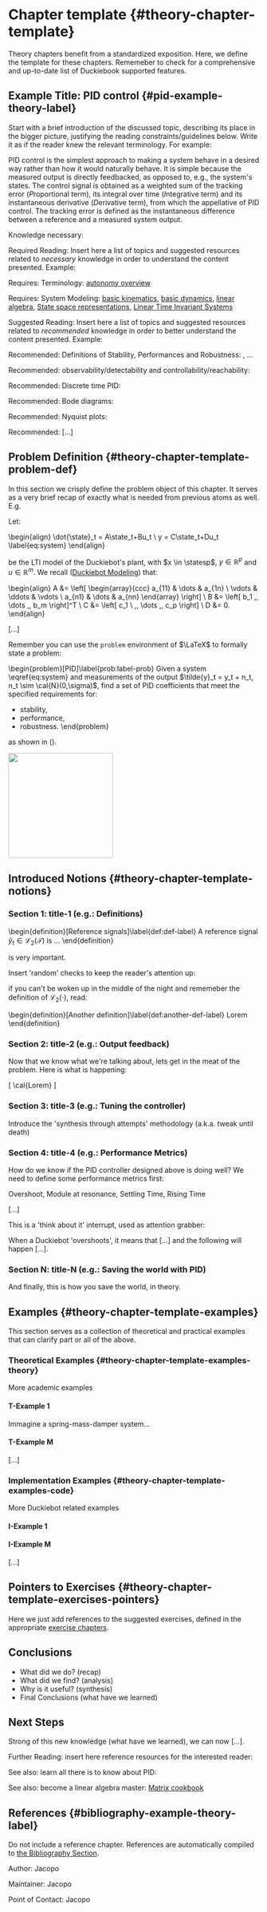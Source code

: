 # Chapter template {#theory-chapter-template}

Theory chapters benefit from a standardized exposition. Here, we define the template for these chapters. Rememeber to check [](#sec:documentation-manual) for a comprehensive and up-to-date list of Duckiebook supported features.

<!--

 TODO: Define new classes for:

- 'required-preliminaries' (must read, hard contraint, do not proceed if violated),
- 'recommended-preliminaries' (best if read, weak constraint, provides extra Duckiepoints)
- 'additional-reading' (for curious users, no contraint, just a pointer)
- 'lets-think' (stop and think, visual interrupt, attention regainer/grabber). -->

## Example Title: PID control {#pid-example-theory-label}

[//]: # (Start copying and pasting template from here)

Start with a brief introduction of the discussed topic, describing its place in the bigger picture, justifying the reading constraints/guidelines below. Write it as if the reader knew the relevant terminology. For example:

PID control is the simplest approach to making a system behave in a desired way rather than how it would naturally behave. It is simple because the measured output is directly feedbacked, as opposed to, e.g., the system's states. The control signal is obtained as a weighted sum of the tracking error (*P*roportional term), its integral over time (*I*ntegrative term) and its instantaneous derivative (*D*erivative term), from which the appellative of PID control. The tracking error is defined as the instantaneous difference between a reference and a measured system output.

<!--(Dear Santa, I would like class='required-preliminaries' here) -->
<div class='requirements' markdown="1">

Knowledge necessary:

Required Reading: Insert here a list of topics and suggested resources related to _necessary_ knowledge in order to understand the content presented. Example:

Requires: Terminology: [autonomy overview](#autonomy-overview)

Requires: System Modeling: [basic kinematics](#basic_kinematics), [basic dynamics](#basic_dynamics), [linear algebra](#linear_algebra), [State space representations](), [Linear Time Invariant Systems]()

</div>

<!--(Dear Santa, I would like class='recommended-preliminaries' here) -->
<div class="requirements" markdown="1">

Suggested Reading: Insert here a list of topics and suggested resources related to _recommended_ knowledge in order to better understand the content presented. Example:

Recommended: Definitions of Stability, Performances and Robustness: [](#bib:placeholder), ...

Recommended: observability/detectability and controllability/reachability: [](#bib:placeholder)

Recommended: Discrete time PID: [](#bib:placeholder)

Recommended: Bode diagrams: [](#bib:placeholder)

Recommended: Nyquist plots: [](#bib:placeholder)

Recommended: [...]

</div>


## Problem Definition {#theory-chapter-template-problem-def}

In this section we crisply define the problem object of this chapter. It serves as a very brief recap of exactly what is needed from previous atoms as well. E.g.

Let:

\begin{align}
\dot{\state}_t = A\state_t+Bu_t \\
y = C\state_t+Du_t              \label{eq:system}
\end{align}

 be the LTI model of the Duckiebot's plant, with $x \in \statesp$, $y \in \mathbb{R}^p$ and $u \in \mathbb{R}^m$. We recall ([Duckiebot Modeling]()) that:

\begin{align}
A &= \left[  \begin{array}{ccc} a_{11}  & \dots & a_{1n} \\ \vdots & \ddots & \vdots \\ a_{n1}  & \dots & a_{nn} \end{array} \right] \\
B &= \left[ b_1 \,\, \dots \,\, b_m \right]^T \\
C &=  \left[ c_1 \ \,\, \dots \,\, c_p \right] \\
D &= 0.
\end{align}

[...]

Remember you can use the `problem` environment of $\LaTeX$ to formally state a problem:

\begin{problem}[PID]\label{prob:label-prob}
Given a system \eqref{eq:system} and measurements of the output $\tilde{y}_t = y_t + n_t, n_t \sim \cal{N}(0,\sigma)$, find a set of PID coefficients that meet the specified requirements for:
- stability,
- performance,
- robustness.
\end{problem}

as shown in ([](#figure:the-bigger-picture)).

<div figure-id="fig:the-bigger-picture" figure-caption="A classical block diagram for PID control. We like to use a lot of clear figures in the Duckiebook.">
     <img src="placeholder.png" style='width: 15em'/>
</div>

## Introduced Notions {#theory-chapter-template-notions}

### Section 1: title-1 (e.g.: Definitions)

\begin{definition}[Reference signals]\label{def:def-label}
A reference signal $\tilde{y}_t \in \mathcal{L}_2(\mathcal{T})$ is ...
\end{definition}

[](#def-label) is very important.

<div class="check" markdown="1">

Insert 'random' checks to keep the reader's attention up:

if you can't be woken up in the middle of the night and rememeber the definition of $\mathcal{L}_2(\cdot)$, read: [](#bib:placeholder)

</div>

\begin{definition}[Another definition]\label{def:another-def-label}
Lorem
\end{definition}

### Section 2: title-2 (e.g.: Output feedback)

Now that we know what we're talking about, lets get in the meat of the problem. Here is what is happening:

\[ \cal{Lorem}
\]

### Section 3: title-3 (e.g.: Tuning the controller)

Introduce the 'synthesis through attempts' methodology (a.k.a. tweak until death)

### Section 4: title-4 (e.g.: Performance Metrics)

How do we know if the PID controller designed above is doing well? We need to define some performance metrics first:

Overshoot, Module at resonance, Settling Time, Rising Time

[...]

<div class="example-usage" markdown="1">

This is a 'think about it' interrupt, used as attention grabber:

When a Duckiebot 'overshoots', it means that [...] and the following will happen [...].

</div>

### Section N: title-N (e.g.: Saving the world with PID)

And finally, this is how you save the world, in theory.

## Examples {#theory-chapter-template-examples}

This section serves as a collection of theoretical and practical examples that can clarify part or all of the above.

### Theoretical Examples {#theory-chapter-template-examples-theory}

More academic examples

#### T-Example 1

Immagine a spring-mass-damper system...

#### T-Example M

[...]

### Implementation Examples {#theory-chapter-template-examples-code}

More Duckiebot related examples

#### I-Example 1


#### I-Example M

[...]

## Pointers to Exercises {#theory-chapter-template-exercises-pointers}

Here we just add references to the suggested exercises, defined in the appropriate [exercise chapters](#part:exercises).


## Conclusions

- What did we do? (recap)
- What did we find? (analysis)
- Why is it useful? (synthesis)
- Final Conclusions (what have we learned)

## Next Steps

Strong of this new knowledge (what have we learned), we can now [...].

<!--(Dear Santa, I would like class='additional-reading' here) -->
<div class="requirements" markdown="1">

Further Reading: insert here reference resources for the interested reader:

See also: learn all there is to know about PID: [](#bib:placeholder)

See also: become a linear algebra master: [Matrix cookbook](#bib:matrix-cookbook)

</div>

[//]: # (End copying and pasting template from here)

## References {#bibliography-example-theory-label}

Do not include a reference chapter. References are automatically compiled to [the Bibliography Section](#bibliography).


Author: Jacopo

Maintainer: Jacopo

Point of Contact: Jacopo
